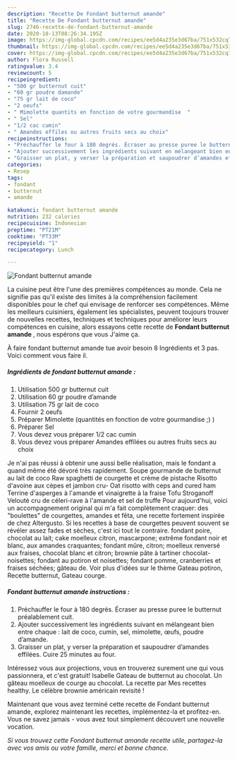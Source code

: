 ```yaml
---
description: "Recette De Fondant butternut amande"
title: "Recette De Fondant butternut amande"
slug: 2746-recette-de-fondant-butternut-amande
date: 2020-10-13T08:26:34.195Z
image: https://img-global.cpcdn.com/recipes/ee5d4a235e3d67ba/751x532cq70/fondant-butternut-amande-photo-principale-de-la-recette.jpg
thumbnail: https://img-global.cpcdn.com/recipes/ee5d4a235e3d67ba/751x532cq70/fondant-butternut-amande-photo-principale-de-la-recette.jpg
cover: https://img-global.cpcdn.com/recipes/ee5d4a235e3d67ba/751x532cq70/fondant-butternut-amande-photo-principale-de-la-recette.jpg
author: Flora Russell
ratingvalue: 3.4
reviewcount: 5
recipeingredient:
- "500 gr butternut cuit"
- "60 gr poudre damande"
- "75 gr lait de coco"
- "2 oeufs"
- " Mimolette quantits en fonction de votre gourmandise  "
- " Sel"
- "1/2 cac cumin"
- " Amandes effiles ou autres fruits secs au choix"
recipeinstructions:
- "Préchauffer le four à 180 degrés. Écraser au presse puree le butternut préalablement cuit."
- "Ajouter successivement les ingrédients suivant en mélangeant bien entre chaque : lait de coco, cumin, sel, mimolette, œufs, poudre d’amande."
- "Graisser un plat, y verser la préparation et saupoudrer d’amandes effilées. Cuire 25 minutes au four."
categories:
- Resep
tags:
- fondant
- butternut
- amande

katakunci: fondant butternut amande 
nutrition: 232 calories
recipecuisine: Indonesian
preptime: "PT21M"
cooktime: "PT33M"
recipeyield: "1"
recipecategory: Lunch

---
```



![Fondant butternut amande](https://img-global.cpcdn.com/recipes/ee5d4a235e3d67ba/751x532cq70/fondant-butternut-amande-photo-principale-de-la-recette.jpg)

La cuisine peut être l'une des premières compétences au monde. Cela ne signifie pas qu'il existe des limites à la compréhension facilement disponibles pour le chef qui envisage de renforcer ses compétences. Même les meilleurs cuisiniers, également les spécialistes, peuvent toujours trouver de nouvelles recettes, techniques et techniques pour améliorer leurs compétences en cuisine, alors essayons cette recette de <strong> Fondant butternut amande </strong>, nous espérons que vous J'aime ça.

<!--inarticleads1-->

À faire fondant butternut amande tue avoir besoin 8 Ingrédients et 3 pas. Voici comment vous faire il.

##### Ingrédients de fondant butternut amande :

1. Utilisation 500 gr butternut cuit
1. Utilisation 60 gr poudre d’amande
1. Utilisation 75 gr lait de coco
1. Fournir 2 oeufs
1. Préparer  Mimolette (quantités en fonction de votre gourmandise ;) )
1. Préparer  Sel
1. Vous devez vous préparer 1/2 cac cumin
1. Vous devez vous préparer  Amandes effilées ou autres fruits secs au choix


Je n&#39;ai pas réussi à obtenir une aussi belle réalisation, mais le fondant a quand même été dévoré très rapidement. Soupe gourmande de butternut au lait de coco Raw spaghetti de courgette et crème de pistache Risotto d&#39;avoine aux cèpes et jambon cru- Oat risotto with ceps and cured ham Terrine d&#39;asperges à l&#39;amande et vinaigrette à la fraise Tofu Stroganoff Velouté cru de céleri-rave à l&#39;amande et sel de truffe Pour aujourd&#39;hui, voici un accompagnement original qui m&#39;a fait complètement craquer: des &#34;boulettes&#34; de courgettes, amandes et fêta, une recette fortement inspirée de chez Altergusto. Si les recettes à base de courgettes peuvent souvent se révéler assez fades et sèches, c&#39;est ici tout le contraire. fondant poire, chocolat au lait; cake moelleux citron, mascarpone; extrême fondant noir et blanc, aux amandes craquantes; fondant mûre, citron; moelleux renversé aux fraises, chocolat blanc et citron; brownie pâte à tartiner chocolat-noisettes; fondant au potiron et noisettes; fondant pomme, cranberries et fraises séchées; gâteau de. Voir plus d&#39;idées sur le thème Gateau potiron, Recette butternut, Gateau courge. 

<!--inarticleads2-->

##### Fondant butternut amande instructions :

1. Préchauffer le four à 180 degrés. Écraser au presse puree le butternut préalablement cuit.
1. Ajouter successivement les ingrédients suivant en mélangeant bien entre chaque : lait de coco, cumin, sel, mimolette, œufs, poudre d’amande.
1. Graisser un plat, y verser la préparation et saupoudrer d’amandes effilées. Cuire 25 minutes au four.


Intéressez vous aux projections, vous en trouverez surement une qui vous passionnera, et c&#39;est gratuit! Isabelle Gateau de butternut au chocolat. Un gâteau moelleux de courge au chocolat. La recette par Mes recettes healthy. Le célèbre brownie américain revisité ! 

<!--inarticleads1-->

<p>
Maintenant que vous avez terminé cette recette de Fondant butternut amande, explorez maintenant les recettes, implémentez-la et profitez-en. Vous ne savez jamais - vous avez tout simplement découvert une nouvelle vocation.
</p>

<p>
<i>Si vous trouvez cette Fondant butternut amande recette utile, partagez-la avec vos amis ou votre famille, merci et bonne chance.</i>
</p>
